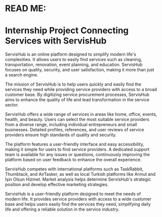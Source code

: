 # READ ME: 
# Internship Project Connecting Services with ServisHub

ServisHub is an online platform designed to simplify modern life's complexities. It allows users to easily find services such as cleaning, transportation, renovation, event planning, and education. ServisHub focuses on quality, security, and user satisfaction, making it more than just a search engine.

The mission of ServisHub is to help users quickly and easily find the services they need while providing service providers with access to a broad customer base. By digitizing service procurement processes, ServisHub aims to enhance the quality of life and lead transformation in the service sector.

ServisHub offers a wide range of services in areas like home, office, events, health, and beauty. Users can select the most suitable service providers from a diverse range, including individual entrepreneurs and small businesses. Detailed profiles, references, and user reviews of service providers ensure high standards of quality and security.

The platform features a user-friendly interface and easy accessibility, making it simple for users to find service providers. A dedicated support team is available for any issues or questions, continuously improving the platform based on user feedback to enhance the overall experience.

ServisHub competes with international platforms such as TaskRabbit, Thumbtack, and AirTasker, as well as local Turkish platforms like Armut and İşin Olsun Hizmet. Market analysis helps determine ServisHub's strategic position and develop effective marketing strategies.

ServisHub is a user-friendly platform designed to meet the needs of modern life. It provides service providers with access to a wide customer base and helps users easily find the services they need, simplifying daily life and offering a reliable solution in the service industry.
